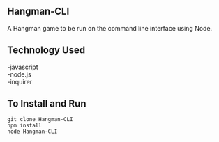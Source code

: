 ## Hangman-CLI

A Hangman game to be run on the command line interface using Node.

## Technology Used

-javascript  
-node.js  
-inquirer  

## To Install and Run

```
git clone Hangman-CLI
npm install
node Hangman-CLI
```
